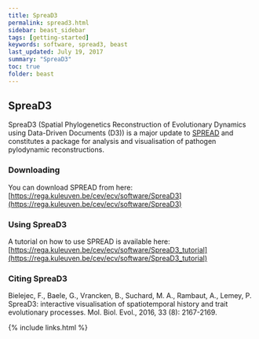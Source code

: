 ```yaml
---
title: SpreaD3
permalink: spread3.html
sidebar: beast_sidebar
tags: [getting-started]
keywords: software, spread3, beast
last_updated: July 19, 2017
summary: "SpreaD3"
toc: true
folder: beast
---
```


## SpreaD3

SpreaD3 (Spatial Phylogenetics Reconstruction of Evolutionary Dynamics using Data-Driven Documents (D3)) is a major update to [SPREAD](spread.html) and constitutes a package for analysis and visualisation of pathogen pylodynamic reconstructions.

### Downloading

You can download SPREAD from here: [https://rega.kuleuven.be/cev/ecv/software/SpreaD3](https://rega.kuleuven.be/cev/ecv/software/SpreaD3)

### Using SpreaD3

A tutorial on how to use SPREAD is available here: [https://rega.kuleuven.be/cev/ecv/software/SpreaD3_tutorial](https://rega.kuleuven.be/cev/ecv/software/SpreaD3_tutorial)

### Citing SpreaD3

Bielejec, F., Baele, G., Vrancken, B., Suchard, M. A., Rambaut, A., Lemey, P. SpreaD3: interactive visualisation of spatiotemporal history and trait evolutionary processes. Mol. Biol. Evol., 2016, 33 (8): 2167-2169.

{% include links.html %}